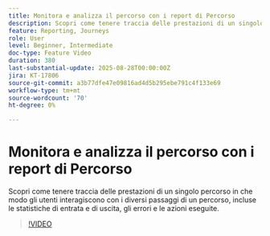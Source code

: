```yaml
---
title: Monitora e analizza il percorso con i report di Percorso
description: Scopri come tenere traccia delle prestazioni di un singolo percorso in che modo gli utenti interagiscono con i diversi passaggi di un percorso, incluse le statistiche di entrata e di uscita, gli errori e le azioni eseguite.
feature: Reporting, Journeys
role: User
level: Beginner, Intermediate
doc-type: Feature Video
duration: 380
last-substantial-update: 2025-08-28T00:00:00Z
jira: KT-17806
source-git-commit: a3b77dfe47e09816ad4d5b295ebe791c4f133e69
workflow-type: tm+mt
source-wordcount: '70'
ht-degree: 0%

---
```



# Monitora e analizza il percorso con i report di Percorso

Scopri come tenere traccia delle prestazioni di un singolo percorso in che modo gli utenti interagiscono con i diversi passaggi di un percorso, incluse le statistiche di entrata e di uscita, gli errori e le azioni eseguite.

>[!VIDEO](https://video.tv.adobe.com/v/3470710/?learn=on&enablevpops)
